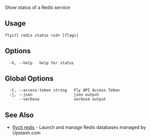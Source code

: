 Show status of a Redis service


## Usage
~~~
flyctl redis status <id> [flags]
~~~

## Options

~~~
  -h, --help   help for status
~~~

## Global Options

~~~
  -t, --access-token string   Fly API Access Token
  -j, --json                  json output
      --verbose               verbose output
~~~

## See Also

* [flyctl redis](/docs/flyctl/redis/)	 - Launch and manage Redis databases managed by Upstash.com

